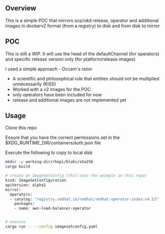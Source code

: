 ## Overview

This is a simple POC that mirrors ocp/okd release, operator and additional images in dockerv2 format (from a registry) to disk 
and from disk to mirror

## POC 

This is still a WIP. It will use the head of the defaultChannel (for operators) 
and specific release version only (for platform/release images)

I used a simple approach - Occam's razor

- A scientific and philosophical rule that entities should not be multiplied unnecessarily (KISS)
- Worked with a v2 images for the POC
- only operators have been included for now
- release and additional images are not implemented yet

## Usage

Clone this repo

Ensure that you have the correct permissions set in the $XDG_RUNTIME_DIR/containers/auth.json file

Execute the following to copy to local disk 

```bash
mkdir -p working-dir/rhopi/blobs/sha256
cargo build 

# create an ImageSetConfig (this uses the example in this repo)
kind: ImageSetConfiguration
apiVersion: alpha1
mirror:
  operators:
  - catalog: "registry.redhat.io/redhat/redhat-operator-index:v4.13"
    packages:
    - name: aws-load-balancer-operator


# execute 
cargo run -- --config imagesetconfig.yaml 
```

